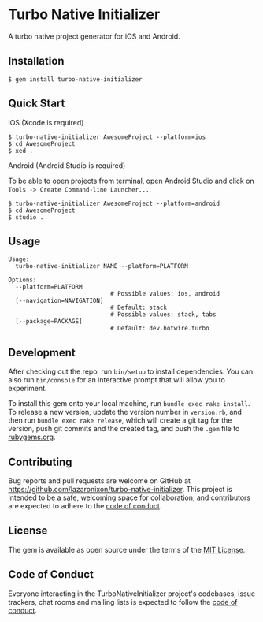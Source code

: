 # Turbo Native Initializer

A turbo native project generator for iOS and Android.

## Installation

```
$ gem install turbo-native-initializer
```

## Quick Start

iOS (Xcode is required)

```
$ turbo-native-initializer AwesomeProject --platform=ios
$ cd AwesomeProject
$ xed .
```

Android (Android Studio is required)

To be able to open projects from terminal, open Android Studio and click on `Tools -> Create Command-line Launcher...`.

```
$ turbo-native-initializer AwesomeProject --platform=android
$ cd AwesomeProject
$ studio .
```

## Usage

```
Usage:
  turbo-native-initializer NAME --platform=PLATFORM

Options:
  --platform=PLATFORM        
                             # Possible values: ios, android
  [--navigation=NAVIGATION]  
                             # Default: stack
                             # Possible values: stack, tabs
  [--package=PACKAGE]        
                             # Default: dev.hotwire.turbo
```

## Development

After checking out the repo, run `bin/setup` to install dependencies. You can also run `bin/console` for an interactive prompt that will allow you to experiment.

To install this gem onto your local machine, run `bundle exec rake install`. To release a new version, update the version number in `version.rb`, and then run `bundle exec rake release`, which will create a git tag for the version, push git commits and the created tag, and push the `.gem` file to [rubygems.org](https://rubygems.org).

## Contributing

Bug reports and pull requests are welcome on GitHub at https://github.com/lazaronixon/turbo-native-initializer. This project is intended to be a safe, welcoming space for collaboration, and contributors are expected to adhere to the [code of conduct](https://github.com/lazaronixon/turbo-native-initializer/blob/master/CODE_OF_CONDUCT.md).

## License

The gem is available as open source under the terms of the [MIT License](https://opensource.org/licenses/MIT).

## Code of Conduct

Everyone interacting in the TurboNativeInitializer project's codebases, issue trackers, chat rooms and mailing lists is expected to follow the [code of conduct](https://github.com/[USERNAME]/turbo-native-initializer/blob/master/CODE_OF_CONDUCT.md).
